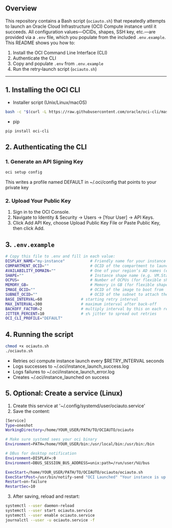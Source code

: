 ## Overview

This repository contains a Bash script (`ociauto.sh`) that repeatedly attempts to launch an Oracle Cloud Infrastructure (OCI) Compute instance until it succeeds. All configuration values—OCIDs, shapes, SSH key, etc.—are provided via a `.env` file, which you populate from the included `.env.example`. This README shows you how to:
1. Install the OCI Command Line Interface (CLI)  
2. Authenticate the CLI  
3. Copy and populate `.env` from `.env.example`  
4. Run the retry‐launch script (`ociauto.sh`)  

---

## 1. Installing the OCI CLI
- Installer script (Unix/Linux/macOS)
```bash
bash -c "$(curl -L https://raw.githubusercontent.com/oracle/oci-cli/master/scripts/install/install.sh)"
```
- pip
```bash
pip install oci-cli
```

## 2. Authenticating the CLI
### 1. Generate an API Signing Key
```bash
oci setup config
```
This writes a profile named DEFAULT in ~/.oci/config that points to your private key 
### 2. Upload Your Public Key
1. Sign in to the OCI Console.
2. Navigate to Identity & Security → Users → [Your User] → API Keys.
3. Click Add API Key, choose Upload Public Key File or Paste Public Key, then click Add.

## 3. `.env.example`

```bash
# Copy this file to .env and fill in each value:
DISPLAY_NAME="my-instance"           # Friendly name for your instance
COMPARTMENT_OCID=""                  # OCID of the compartment to launch into
AVAILABILITY_DOMAIN=""               # One of your region’s AD names (e.g. EU-FRANKFURT-1-AD-1)
SHAPE=""                             # Instance shape name (e.g. VM.Standard.A1.Flex)
OCPUS=                               # Number of OCPUs (for flexible shapes)
MEMORY_GB=                           # Memory in GB (for flexible shapes)
IMAGE_OCID=""                        # OCID of the image to boot from
SUBNET_OCID=""                       # OCID of the subnet to attach the VNIC
BASE_INTERVAL=60       		     # starting retry interval
MAX_INTERVAL=300       		     # maximum interval after back-off
BACKOFF_FACTOR=2       		     # multiply interval by this on each retry
JITTER_PERCENT=10      		     # ±% jitter to spread out retries
OCI_CLI_PROFILE="DEFAULT"
```

## 4. Running the script
```bash
chmod +x ociauto.sh
./ociauto.sh
```
- Retries oci compute instance launch every $RETRY_INTERVAL seconds
- Logs successes to ~/.oci/instance_launch_success.log
- Logs failures to ~/.oci/instance_launch_error.log
- Creates ~/.oci/instance_launched on success

## 5. Optional: Create a service (Linux)
1. Create this service at '~/.config/systemd/user/ociauto.service'
2. Save the content: 
```bash
[Service]
Type=oneshot
WorkingDirectory=/home/YOUR_USER/PATH/TO/OCIAUTO/ociauto

# Make sure systemd sees your oci binary
Environment=PATH=/home/YOUR_USER/bin:/usr/local/bin:/usr/bin:/bin

# DBus for desktop notification
Environment=DISPLAY=:0
Environment=DBUS_SESSION_BUS_ADDRESS=unix:path=/run/user/%U/bus

ExecStart=/home/YOUR_USER/PATH/TO/OCIAUTO/ociauto/ociauto.sh
ExecStartPost=/usr/bin/notify-send "OCI Launched" "Your instance is up!"
Restart=on-failure
RestartSec=10
```
3. After saving, reload and restart:
```bash
systemctl --user daemon-reload
systemctl --user start ociauto.service
systemctl --user enable ociauto.service
journalctl --user -u ociauto.service -f
```


